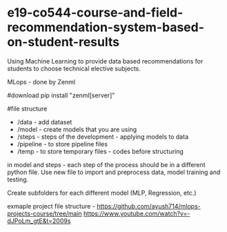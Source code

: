 # e19-co544-course-and-field-recommendation-system-based-on-student-results
Using Machine Learning to provide data based recommendations for students to choose technical elective subjects.

MLops - done by Zenml

#download
pip install "zenml[server]"

#file structure
+ /data - add dataset
+ /model - create models that you are using
+ /steps - steps of the development - applying models to data
+ /pipeline - to store pipeline files 
+ /temp - to store temporary files - codes before structuring

in model and steps - each step of the process should be in a different python file.
Use new file to import and preprocess data, model training and testing.

Create subfolders for each different model (MLP, Regression, etc.)

exmaple project file structure - https://github.com/ayush714/mlops-projects-course/tree/main
https://www.youtube.com/watch?v=-dJPoLm_gtE&t=2009s 

